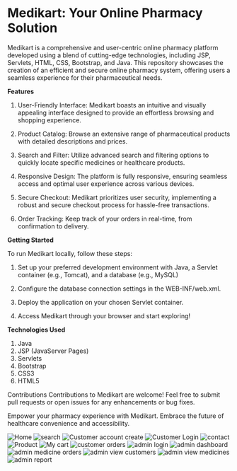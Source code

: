 # Medikart: Your Online Pharmacy Solution

Medikart is a comprehensive and user-centric online pharmacy platform developed using a blend of cutting-edge technologies, including JSP, Servlets, HTML, CSS, Bootstrap,
and Java. This repository showcases the creation of an efficient and secure online pharmacy system, offering users a seamless experience for their pharmaceutical needs.

**Features**

1) User-Friendly Interface: Medikart boasts an intuitive and visually appealing interface designed to provide an effortless browsing and shopping experience.

2) Product Catalog: Browse an extensive range of pharmaceutical products with detailed descriptions and prices.

3) Search and Filter: Utilize advanced search and filtering options to quickly locate specific medicines or healthcare products.

4) Responsive Design: The platform is fully responsive, ensuring seamless access and optimal user experience across various devices.

5) Secure Checkout: Medikart prioritizes user security, implementing a robust and secure checkout process for hassle-free transactions.

6) Order Tracking: Keep track of your orders in real-time, from confirmation to delivery.

**Getting Started**

To run Medikart locally, follow these steps:

1) Set up your preferred development environment with Java, a Servlet container (e.g., Tomcat), and a database (e.g., MySQL)

2) Configure the database connection settings in the WEB-INF/web.xml.

3) Deploy the application on your chosen Servlet container.

4) Access Medikart through your browser and start exploring!

**Technologies Used**
1) Java
2) JSP (JavaServer Pages)
3) Servlets
4) Bootstrap
5) CSS3
6) HTML5

Contributions
Contributions to Medikart are welcome! Feel free to submit pull requests or open issues for any enhancements or bug fixes.

Empower your pharmacy experience with Medikart. Embrace the future of healthcare convenience and accessibility.


![Home](https://github.com/Soumya-Ranjan-07/MediKart/assets/130222823/cca20ea0-8ae5-4e56-ae12-342cbf54efd4)
![search](https://github.com/Soumya-Ranjan-07/MediKart/assets/130222823/38a3bf94-4eb2-43e4-8f3b-f19a31c65118)
![Customer account create](https://github.com/Soumya-Ranjan-07/MediKart/assets/130222823/9a1214a3-3523-4e5b-bc1b-aa1714c1ceab)
![Customer Login](https://github.com/Soumya-Ranjan-07/MediKart/assets/130222823/8cd75f2a-4d3d-4814-81bd-72ef5fec3fdb)
![contact](https://github.com/Soumya-Ranjan-07/MediKart/assets/130222823/ce8bb774-497f-48d4-b4eb-2a3015ba4817)
![Product](https://github.com/Soumya-Ranjan-07/MediKart/assets/130222823/7ffc0eab-cff6-457f-a17e-0e8906d3021d)
![My cart](https://github.com/Soumya-Ranjan-07/MediKart/assets/130222823/962b6528-5cff-4686-81fd-4fe471edf733)
![customer orders](https://github.com/Soumya-Ranjan-07/MediKart/assets/130222823/ac0f9438-d037-4e5d-ad0b-4335d220f723)
![admin login](https://github.com/Soumya-Ranjan-07/MediKart/assets/130222823/7c0648f7-41fa-48e0-b528-3697fbaba0bb)
![admin dashboard](https://github.com/Soumya-Ranjan-07/MediKart/assets/130222823/827e7dca-613c-4a94-b9cc-89fddae0c684)
![admin medicine orders](https://github.com/Soumya-Ranjan-07/MediKart/assets/130222823/09d9ce00-9d69-419d-b613-97885c5849ce)
![admin view customers](https://github.com/Soumya-Ranjan-07/MediKart/assets/130222823/504f23e0-0de4-48c0-95e1-6dff52659375)
![admin view medicines](https://github.com/Soumya-Ranjan-07/MediKart/assets/130222823/a725eb78-8934-4686-81e2-96b3f35276dc)
![admin report](https://github.com/Soumya-Ranjan-07/MediKart/assets/130222823/4402c308-92be-456f-9d3b-f1c6a0c1ca6b)
